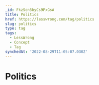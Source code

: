 ```yaml
---
_id: FkzScn5byCs9PxGsA
title: Politics
href: https://lesswrong.com/tag/politics
slug: politics
type: tag
tags:
  - LessWrong
  - Concept
  - Tag
synchedAt: '2022-08-29T11:05:07.030Z'
---
```


# Politics
